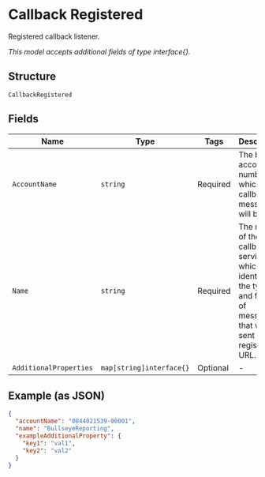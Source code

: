 
# Callback Registered

Registered callback listener.

*This model accepts additional fields of type interface{}.*

## Structure

`CallbackRegistered`

## Fields

| Name | Type | Tags | Description |
|  --- | --- | --- | --- |
| `AccountName` | `string` | Required | The billing account number for which callback messages will be sent. |
| `Name` | `string` | Required | The name of the callback service, which identifies the type and format of messages that will be sent to the registered URL. |
| `AdditionalProperties` | `map[string]interface{}` | Optional | - |

## Example (as JSON)

```json
{
  "accountName": "0844021539-00001",
  "name": "BullseyeReporting",
  "exampleAdditionalProperty": {
    "key1": "val1",
    "key2": "val2"
  }
}
```

